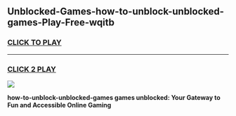 
## Unblocked-Games-how-to-unblock-unblocked-games-Play-Free-wqitb
<h3>
<a href="https://premium76.site?title=how-to-unblock-unblocked-games&ref=17A">CLICK TO PLAY</a></h3>
<hr>

<h3>
<a href="https://premium76.site?title=how-to-unblock-unblocked-games&ref=17A">CLICK 2 PLAY</a>
  
</h3>

<a href="https://premium76.site?title=how-to-unblock-unblocked-games&ref=17A"><img src="https://clearcache.store/games.png"></a>


**how-to-unblock-unblocked-games games unblocked: Your Gateway to Fun and Accessible Online Gaming**
